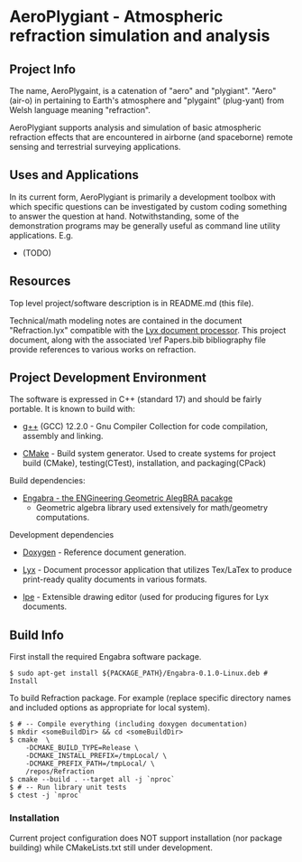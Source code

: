 
# AeroPlygiant - Atmospheric refraction simulation and analysis


## Project Info

The name, AeroPlygaint, is a catenation of "aero" and "plygiant". "Aero"
(air-o) in pertaining to Earth's atmosphere and "plygaint" (plug-yant)
from Welsh language meaning "refraction".

AeroPlygiant supports analysis and simulation of basic atmospheric
refraction effects that are encountered in airborne (and spaceborne)
remote sensing and terrestrial surveying applications.


## Uses and Applications

In its current form, AeroPlygiant is primarily a development toolbox
with which specific questions can be investigated by custom coding
something to answer the question at hand. Notwithstanding, some of the
demonstration programs may be generally useful as command line utility
applications. E.g.

* (TODO)


## Resources

Top level project/software description is in README.md (this file).

Technical/math modeling notes are contained in the document
"Refraction.lyx" compatible with the
[Lyx document processor](https://www.lyx.org/).
This project document, along with the associated \ref Papers.bib 
bibliography file provide references to various works on refraction.


## Project Development Environment

The software is expressed in C++ (standard 17) and should be fairly
portable. It is known to build with:

* [g++](https://gcc.gnu.org/) (GCC) 12.2.0 - Gnu Compiler Collection
for code compilation, assembly and linking.

* [CMake](https://cmake.org/) - Build system generator. Used to
create systems for project build (CMake), testing(CTest), installation,
and packaging(CPack)

Build dependencies:

* [Engabra - the ENGineering Geometric AlegBRA pacakge](
	https://github.com/Stellacore/Engabra/)
	- Geometric algebra library used extensively for math/geometry
	computations.

Development dependencies

* [Doxygen](https://www.doxygen.nl/) - Reference document generation.

* [Lyx](https://www.lyx.org/) - Document processor application
that utilizes Tex/LaTex to produce print-ready quality documents in
various formats.

* [Ipe](https://ipe.otfried.org/) - Extensible drawing editor (used
for producing figures for Lyx documents.


## Build Info

First install the required Engabra software package.

	$ sudo apt-get install ${PACKAGE_PATH}/Engabra-0.1.0-Linux.deb # Install

To build Refraction package. For example (replace specific directory
names and included options as appropriate for local system).

	$ # -- Compile everything (including doxygen documentation)
	$ mkdir <someBuildDir> && cd <someBuildDir>
	$ cmake  \
		-DCMAKE_BUILD_TYPE=Release \
		-DCMAKE_INSTALL_PREFIX=/tmpLocal/ \
		-DCMAKE_PREFIX_PATH=/tmpLocal/ \
		/repos/Refraction
	$ cmake --build . --target all -j `nproc`
	$ # -- Run library unit tests
	$ ctest -j `nproc`

### Installation

Current project configuration does NOT support installation (nor package
building) while CMakeLists.txt still under development.

